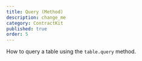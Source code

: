 ```yaml
---
title: Query (Method)
description: change_me
category: ContractKit
published: true
order: 5
---
```


How to query a table using the `table.query` method.
